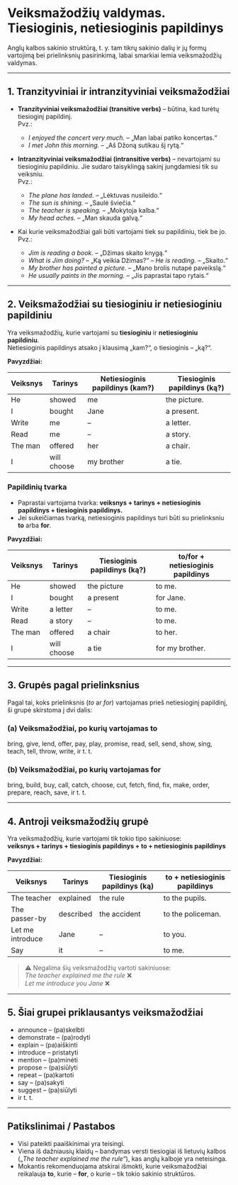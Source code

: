# Veiksmažodžių valdymas. Tiesioginis, netiesioginis papildinys

Anglų kalbos sakinio struktūrą, t. y. tam tikrų sakinio dalių ir jų formų vartojimą bei prielinksnių pasirinkimą, labai smarkiai lemia veiksmažodžių valdymas.

---

## 1. Tranzityviniai ir intranzityviniai veiksmažodžiai

- **Tranzityviniai veiksmažodžiai (transitive verbs)** – būtina, kad turėtų tiesioginį papildinį.  
  Pvz.:  
  - *I enjoyed the concert very much.* – „Man labai patiko koncertas.“  
  - *I met John this morning.* – „Aš Džoną sutikau šį rytą.“

- **Intranzityviniai veiksmažodžiai (intransitive verbs)** – nevartojami su tiesioginiu papildiniu. Jie sudaro taisyklingą sakinį jungdamiesi tik su veiksniu.  
  Pvz.:  
  - *The plane has landed.* – „Lėktuvas nusileido.“  
  - *The sun is shining.* – „Saulė šviečia.“  
  - *The teacher is speaking.* – „Mokytoja kalba.“  
  - *My head aches.* – „Man skauda galvą.“

- Kai kurie veiksmažodžiai gali būti vartojami tiek su papildiniu, tiek be jo.  
  Pvz.:  
  - *Jim is reading a book.* – „Džimas skaito knygą.“  
  - *What is Jim doing?* – „Ką veikia Džimas?“ – *He is reading.* – „Skaito.“  
  - *My brother has painted a picture.* – „Mano brolis nutapė paveikslą.“  
  - *He usually paints in the morning.* – „Jis paprastai tapo rytais.“

---

## 2. Veiksmažodžiai su tiesioginiu ir netiesioginiu papildiniu

Yra veiksmažodžių, kurie vartojami su **tiesioginiu** ir **netiesioginiu papildiniu**.  
Netiesioginis papildinys atsako į klausimą „kam?“, o tiesioginis – „ką?“.

**Pavyzdžiai:**

| Veiksnys   | Tarinys | Netiesioginis papildinys (kam?) | Tiesioginis papildinys (ką?) |
|------------|---------|---------------------------------|-------------------------------|
| He         | showed  | me                              | the picture.                  |
| I          | bought  | Jane                            | a present.                    |
| Write      | me      | –                               | a letter.                     |
| Read       | me      | –                               | a story.                      |
| The man    | offered | her                             | a chair.                      |
| I          | will choose | my brother                  | a tie.                        |

### Papildinių tvarka

- Paprastai vartojama tvarka: **veiksnys + tarinys + netiesioginis papildinys + tiesioginis papildinys.**
- Jei sukeičiamas tvarką, netiesioginis papildinys turi būti su prielinksniu **to** arba **for**.

**Pavyzdžiai:**

| Veiksnys   | Tarinys  | Tiesioginis papildinys (ką?) | to/for + netiesioginis papildinys |
|------------|----------|-------------------------------|-----------------------------------|
| He         | showed   | the picture                  | to me.                            |
| I          | bought   | a present                    | for Jane.                         |
| Write      | a letter | –                            | to me.                            |
| Read       | a story  | –                            | to me.                            |
| The man    | offered  | a chair                      | to her.                           |
| I          | will choose | a tie                     | for my brother.                   |

---

## 3. Grupės pagal prielinksnius

Pagal tai, koks prielinksnis (*to* ar *for*) vartojamas prieš netiesioginį papildinį, ši grupė skirstoma į dvi dalis:

### (a) Veiksmažodžiai, po kurių vartojamas **to**
bring, give, lend, offer, pay, play, promise, read, sell, send, show, sing, teach, tell, throw, write, ir t. t.

### (b) Veiksmažodžiai, po kurių vartojamas **for**
bring, build, buy, call, catch, choose, cut, fetch, find, fix, make, order, prepare, reach, save, ir t. t.

---

## 4. Antroji veiksmažodžių grupė

Yra veiksmažodžių, kurie vartojami tik tokio tipo sakiniuose:  
**veiksnys + tarinys + tiesioginis papildinys + to + netiesioginis papildinys**

**Pavyzdžiai:**

| Veiksnys        | Tarinys    | Tiesioginis papildinys (ką) | to + netiesioginis papildinys |
|-----------------|------------|-----------------------------|--------------------------------|
| The teacher     | explained  | the rule                    | to the pupils.                 |
| The passer-by   | described  | the accident                | to the policeman.              |
| Let me introduce| Jane       | –                           | to you.                        |
| Say             | it         | –                           | to me.                         |

> ⚠️ Negalima šių veiksmažodžių vartoti sakiniuose:  
> *The teacher explained me the rule* ❌  
> *Let me introduce you Jane* ❌

---

## 5. Šiai grupei priklausantys veiksmažodžiai

- announce – (pa)skelbti  
- demonstrate – (pa)rodyti  
- explain – (pa)aiškinti  
- introduce – pristatyti  
- mention – (pa)minėti  
- propose – (pa)siūlyti  
- repeat – (pa)kartoti  
- say – (pa)sakyti  
- suggest – (pa)siūlyti  
- ir t. t.

---

## Patikslinimai / Pastabos
- Visi pateikti paaiškinimai yra teisingi.  
- Viena iš dažniausių klaidų – bandymas versti tiesiogiai iš lietuvių kalbos („*The teacher explained me the rule*“), kas anglų kalboje yra neteisinga.  
- Mokantis rekomenduojama atskirai išmokti, kurie veiksmažodžiai reikalauja **to**, kurie – **for**, o kurie – tik tokio sakinio struktūros.


